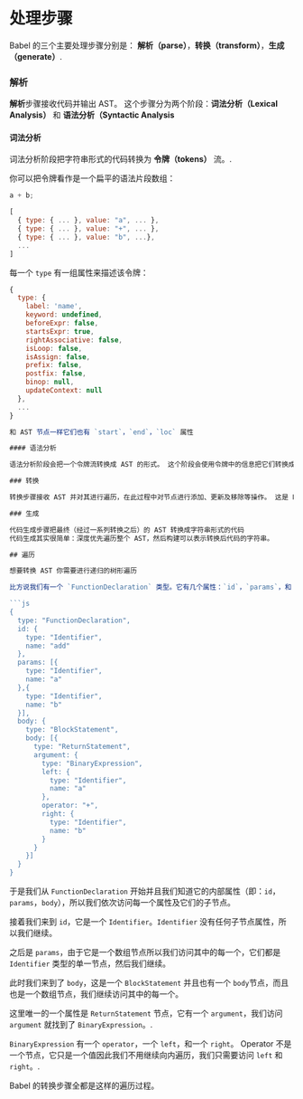 # 处理步骤

Babel 的三个主要处理步骤分别是： **解析（parse）**，**转换（transform）**，**生成（generate）**.

### 解析

**解析**步骤接收代码并输出 AST。 这个步骤分为两个阶段：**词法分析（Lexical Analysis）** 和 **语法分析（Syntactic Analysis**

#### 词法分析

词法分析阶段把字符串形式的代码转换为 **令牌（tokens）** 流。.

你可以把令牌看作是一个扁平的语法片段数组：

```js
a + b;
```

```js
[
  { type: { ... }, value: "a", ... },
  { type: { ... }, value: "+", ... },
  { type: { ... }, value: "b", ...},
  ...
]
```
每一个 `type` 有一组属性来描述该令牌：

```js
{
  type: {
    label: 'name',
    keyword: undefined,
    beforeExpr: false,
    startsExpr: true,
    rightAssociative: false,
    isLoop: false,
    isAssign: false,
    prefix: false,
    postfix: false,
    binop: null,
    updateContext: null
  },
  ...
}

和 AST 节点一样它们也有 `start`，`end`，`loc` 属性

#### 语法分析

语法分析阶段会把一个令牌流转换成 AST 的形式。 这个阶段会使用令牌中的信息把它们转换成一个 AST 的表述结构，这样更易于后续的操作。

### 转换

转换步骤接收 AST 并对其进行遍历，在此过程中对节点进行添加、更新及移除等操作。 这是 Babel 或是其他编译器中最复杂的过程

### 生成

代码生成步骤把最终（经过一系列转换之后）的 AST 转换成字符串形式的代码
代码生成其实很简单：深度优先遍历整个 AST，然后构建可以表示转换后代码的字符串。

## 遍历

想要转换 AST 你需要进行递归的树形遍历

比方说我们有一个 `FunctionDeclaration` 类型。它有几个属性：`id`，`params`，和 `body`，每一个都有一些内嵌节点。

```js
{
  type: "FunctionDeclaration",
  id: {
    type: "Identifier",
    name: "add"
  },
  params: [{
    type: "Identifier",
    name: "a"
  },{
    type: "Identifier",
    name: "b"
  }],
  body: {
    type: "BlockStatement",
    body: [{
      type: "ReturnStatement",
      argument: {
        type: "BinaryExpression",
        left: {
          type: "Identifier",
          name: "a"
        },
        operator: "+",
        right: {
          type: "Identifier",
          name: "b"
        }
      }
    }]
  }
}
```

于是我们从 `FunctionDeclaration` 开始并且我们知道它的内部属性（即：`id`，`params`，`body`），所以我们依次访问每一个属性及它们的子节点。

接着我们来到 `id`，它是一个 `Identifier`。`Identifier` 没有任何子节点属性，所以我们继续。

之后是 `params`，由于它是一个数组节点所以我们访问其中的每一个，它们都是 `Identifier` 类型的单一节点，然后我们继续。

此时我们来到了 `body`，这是一个 `BlockStatement` 并且也有一个 `body`节点，而且也是一个数组节点，我们继续访问其中的每一个。

这里唯一的一个属性是 `ReturnStatement` 节点，它有一个 `argument`，我们访问 `argument` 就找到了 `BinaryExpression`。.

`BinaryExpression` 有一个 `operator`，一个 `left`，和一个 `right`。 Operator 不是一个节点，它只是一个值因此我们不用继续向内遍历，我们只需要访问 `left` 和 `right`。.

Babel 的转换步骤全都是这样的遍历过程。
